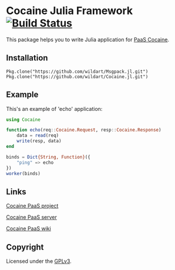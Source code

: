 # Cocaine Julia Framework [![Build Status](https://travis-ci.org/wildart/Cocaine.jl.png?branch=master)](https://travis-ci.org/wildart/Cocaine.jl)
This package helps you to write Julia application for [PaaS Cocaine](https://github.com/cocaine/cocaine-core).

## Installation
```
Pkg.clone("https://github.com/wildart/Msgpack.jl.git")
Pkg.clone("https://github.com/wildart/Cocaine.jl.git")
```

## Example
This's an example of 'echo' application:
```julia
using Cocaine

function echo(req::Cocaine.Request, resp::Cocaine.Response)
    data = read(req)    
    write(resp, data)
end

binds = Dict{String, Function}({
	"ping" => echo
})
worker(binds)
```

## Links
[Cocaine PaaS project](https://github.com/cocaine/)

[Cocaine PaaS server](https://github.com/cocaine/cocaine-core)

[Cocaine PaaS wiki](https://github.com/cocaine/cocaine-core/wiki)

## Copyright
Licensed under the [GPLv3](LICENSE.md).